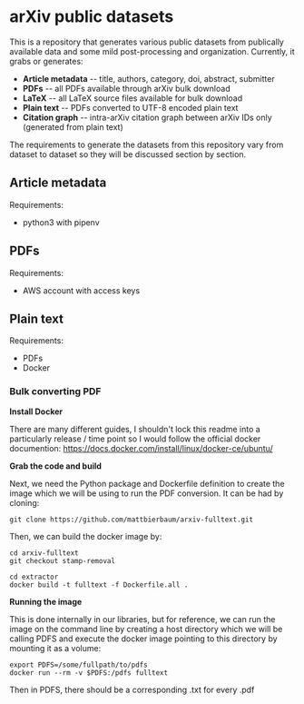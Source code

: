 # arXiv public datasets

This is a repository that generates various public datasets from publically available
data and some mild post-processing and organization. Currently, it grabs or generates:

* **Article metadata** -- title, authors, category, doi, abstract, submitter
* **PDFs** -- all PDFs available through arXiv bulk download
* **LaTeX** -- all LaTeX source files available for bulk download
* **Plain text** -- PDFs converted to UTF-8 encoded plain text
* **Citation graph** -- intra-arXiv citation graph between arXiv IDs only (generated from plain text)

The requirements to generate the datasets from this repository vary from
dataset to dataset so they will be discussed section by section.


## Article metadata

Requirements:

* python3 with pipenv

## PDFs

Requirements:

* AWS account with access keys

## Plain text

Requirements:

* PDFs
* Docker

### Bulk converting PDF

**Install Docker**

There are many different guides, I shouldn't lock this readme into a particularly
release / time point so I would follow the official docker documention:
https://docs.docker.com/install/linux/docker-ce/ubuntu/

**Grab the code and build**

Next, we need the Python package and Dockerfile definition to create the image
which we will be using to run the PDF conversion. It can be had by cloning:

    git clone https://github.com/mattbierbaum/arxiv-fulltext.git

Then, we can build the docker image by:

    cd arxiv-fulltext
    git checkout stamp-removal

    cd extractor
    docker build -t fulltext -f Dockerfile.all .

**Running the image** 

This is done internally in our libraries, but for reference, we can run the
image on the command line by creating a host directory which we will be calling
PDFS and execute the docker image pointing to this directory by mounting it as
a volume:

    export PDFS=/some/fullpath/to/pdfs
    docker run --rm -v $PDFS:/pdfs fulltext

Then in PDFS, there should be a corresponding .txt for every .pdf
